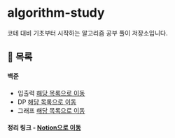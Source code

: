 # algorithm-study
코테 대비 기초부터 시작하는 알고리즘 공부 풀이 저장소입니다.

## 📌 목록
#### 백준
- 입출력 <a href="https://github.com/yeon-so/algorithm-study/tree/main/beak-joon/%EC%9E%85%EC%B6%9C%EB%A0%A5" > 해당 목록으로 이동</a>
- DP <a href="https://github.com/yeon-so/algorithm-study/tree/main/beak-joon/DP" > 해당 목록으로 이동 </a>
- 그래프 <a href="https://github.com/yeon-so/algorithm-study/tree/main/beak-joon/%EA%B7%B8%EB%9E%98%ED%94%84" > 해당 목록으로 이동 </a>

#### 정리 링크 - <a href="https://www.notion.so/0-PS-259f5763f4454c8eace1bd7e64580da5?pvs=4" > Notion으로 이동</a>
